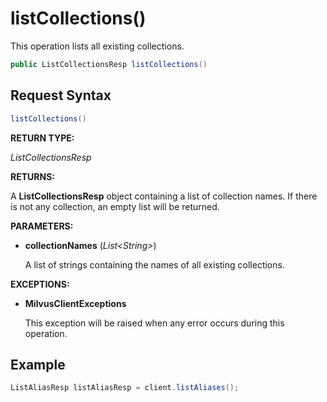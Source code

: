 # listCollections()

This operation lists all existing collections.

```java
public ListCollectionsResp listCollections()
```

## Request Syntax

```java
listCollections()
```

**RETURN TYPE:**

*ListCollectionsResp*

**RETURNS:**

A **ListCollectionsResp** object containing a list of collection names. If there is not any collection, an empty list will be returned.

**PARAMETERS:**

- **collectionNames** (*List\<String\>*)

    A list of strings containing the names of all existing collections.

**EXCEPTIONS:**

- **MilvusClientExceptions**

    This exception will be raised when any error occurs during this operation.

## Example

```java
ListAliasResp listAliasResp = client.listAliases();
```

